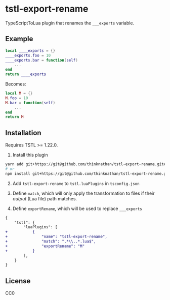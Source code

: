# tstl-export-rename

TypeScriptToLua plugin that renames the `___exports` variable.

## Example

```lua
local ____exports = {}
____exports.foo = 10
____exports.bar = function(self)
	...
end
return ____exports
```

Becomes:

```lua
local M = {}
M.foo = 10
M.bar = function(self)
	...
end
return M
```

## Installation

Requires TSTL >= 1.22.0.

1. Install this plugin

```bash
yarn add git+https://git@github.com/thinknathan/tstl-export-rename.git#^1.0.0 -D
# or
npm install git+https://git@github.com/thinknathan/tstl-export-rename.git#^1.0.0 --save-dev
```

2. Add `tstl-export-rename` to `tstl.luaPlugins` in `tsconfig.json`

3. Define `match`, which will only apply the transformation to files if their _output_ (Lua file) path matches.

4. Define `exportRename`, which will be used to replace `___exports`

```diff
{
	"tstl": {
		"luaPlugins": [
+			{
+				"name": "tstl-export-rename",
+				"match": ".*\\..*.lua$",
+				"exportRename": "M"
+			}
		],
	}
}
```

## License

CC0
